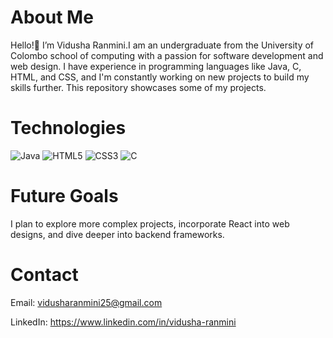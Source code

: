 # About Me 

Hello!👋 I’m Vidusha Ranmini.I am an undergraduate from the University of Colombo school of computing with a passion for software development and web design. I have experience in programming languages like Java, C, HTML, and CSS, and I'm constantly working on new projects to build my skills further. This repository showcases some of my projects.

# Technologies
![Java](https://img.shields.io/badge/Java-ED8B00?style=for-the-badge&logo=java&logoColor=white)
![HTML5](https://img.shields.io/badge/HTML5-E34F26?style=for-the-badge&logo=html5&logoColor=white)
![CSS3](https://img.shields.io/badge/CSS3-1572B6?style=for-the-badge&logo=css3&logoColor=white)
![C](https://img.shields.io/badge/C-00599C?style=for-the-badge&logo=c&logoColor=white)

# Future Goals

I plan to explore more complex projects, incorporate React into web designs, and dive deeper into backend frameworks.

# Contact

Email: vidusharanmini25@gmail.com

LinkedIn: https://www.linkedin.com/in/vidusha-ranmini

<!--
**vidusha-ranmini/vidusha-ranmini** is a ✨ _special_ ✨ repository because its `README.md` (this file) appears on your GitHub profile.

Here are some ideas to get you started:

- 🔭 I’m currently working on ...
- 🌱 I’m currently learning ...
- 👯 I’m looking to collaborate on ...
- 🤔 I’m looking for help with ...
- 💬 Ask me about ...
- 📫 How to reach me: ...
- 😄 Pronouns: ...
- ⚡ Fun fact: ...
-->
